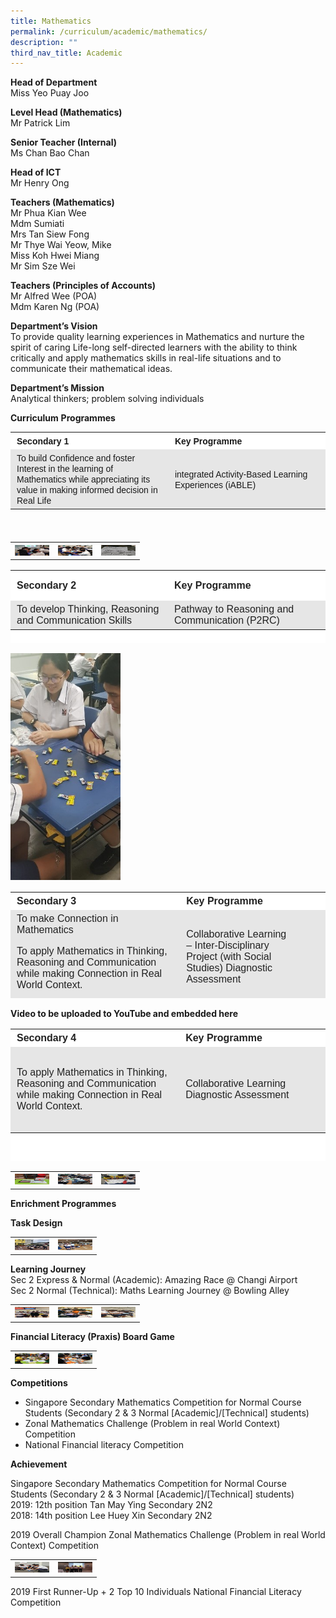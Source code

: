 ```yaml
---
title: Mathematics
permalink: /curriculum/academic/mathematics/
description: ""
third_nav_title: Academic
---
```

**Head of Department**  
Miss Yeo Puay Joo

**Level Head (Mathematics)**  
Mr Patrick Lim

**Senior Teacher (Internal)**  
Ms Chan Bao Chan

**Head of ICT**  
Mr Henry Ong

**Teachers (Mathematics)**  
Mr Phua Kian Wee  
Mdm Sumiati  
Mrs Tan Siew Fong  
Mr Thye Wai Yeow, Mike  
Miss Koh Hwei Miang  
Mr Sim Sze Wei  

**Teachers (Principles of Accounts)**  
Mr Alfred Wee (POA)  
Mdm Karen Ng (POA)

**Department’s Vision**  
To provide quality learning experiences in Mathematics and nurture the spirit of caring&nbsp;Life-long self-directed learners&nbsp;with the ability to think critically and apply&nbsp;mathematics skills in real-life situations and to communicate their mathematical ideas.

**Department’s Mission**  
Analytical thinkers; problem solving individuals

**Curriculum**&nbsp;**Programmes**

<table width="808" style="box-sizing: inherit; border-collapse: collapse; border-spacing: 0px; max-width: 100%; height: 162px;"><tbody style="box-sizing: inherit;"><tr style="box-sizing: inherit; background: rgb(255, 255, 255);"><td style="box-sizing: inherit; padding: 5px 10px; width: 397px;"><span style="box-sizing: inherit; font-family: helvetica, arial, sans-serif;"><strong style="box-sizing: inherit; font-weight: bold;">Secondary 1</strong></span></td><td style="box-sizing: inherit; padding: 5px 10px; width: 395px;"><span style="box-sizing: inherit; font-family: helvetica, arial, sans-serif;"><strong style="box-sizing: inherit; font-weight: bold;">Key Programme</strong></span></td></tr><tr style="box-sizing: inherit; background: rgb(230, 230, 230);"><td style="box-sizing: inherit; padding: 5px 10px; width: 397px;"><span style="box-sizing: inherit; font-family: helvetica, arial, sans-serif;">To build Confidence and foster Interest in the learning of Mathematics while appreciating its value in making informed decision in Real Life</span></td><td style="box-sizing: inherit; padding: 5px 10px; width: 395px;"><span style="box-sizing: inherit; font-family: helvetica, arial, sans-serif;">integrated Activity-Based Learning Experiences (iABLE)</span></td></tr></tbody></table>

<table>
<tbody>
  <tr>
    <th><img src="/images/01-5.jpeg" width="55" height="17"></th>
    <th><img src="/images/02-6.jpeg" alt="Mathematics" width="55" height="17"></th>
    <th><img src="/images/03-6.jpeg" alt="Mathematics" width="55" height="17"></th>
  </tr>
</tbody>
</table>

<table width="799" style="box-sizing: inherit; border-collapse: collapse; border-spacing: 0px; max-width: 100%; color: rgb(34, 34, 34); font-family: &quot;Source Sans Pro&quot;, sans-serif; font-size: 16px; font-style: normal; font-variant-ligatures: normal; font-variant-caps: normal; font-weight: 400; letter-spacing: normal; orphans: 2; text-align: start; text-transform: none; white-space: normal; widows: 2; word-spacing: 0px; -webkit-text-stroke-width: 0px; background-color: rgb(255, 255, 255); text-decoration-thickness: initial; text-decoration-style: initial; text-decoration-color: initial; height: 117px;"><tbody style="box-sizing: inherit;"><tr style="box-sizing: inherit; background: rgb(255, 255, 255); height: 38px;"><td style="box-sizing: inherit; padding: 5px 10px; width: 391.5px; height: 38px;"><span style="box-sizing: inherit; font-family: helvetica, arial, sans-serif;"><strong style="box-sizing: inherit; font-weight: bold;">Secondary 2</strong></span></td><td style="box-sizing: inherit; padding: 5px 10px; width: 391.5px; height: 38px;"><span style="box-sizing: inherit; font-family: helvetica, arial, sans-serif;"><strong style="box-sizing: inherit; font-weight: bold;">Key Programme</strong></span></td></tr><tr style="box-sizing: inherit; background: rgb(230, 230, 230); height: 34.5px;"><td style="box-sizing: inherit; padding: 5px 10px; width: 391.5px; height: 34.5px;"><span style="box-sizing: inherit; font-family: helvetica, arial, sans-serif;">To develop Thinking, Reasoning and Communication Skills</span></td><td style="box-sizing: inherit; padding: 5px 10px; width: 391.5px; height: 34.5px;"><span style="box-sizing: inherit; font-family: helvetica, arial, sans-serif;">Pathway to Reasoning and Communication (P2RC)</span></td></tr></tbody></table>

<style>  
img {  
  display: block;  
  margin-left: auto;  
  margin-right: auto;  
}  
</style>  
<img src="/images/04-6.jpeg" alt="Mathematics" style="width:35%;">  
  


<table style="box-sizing: inherit; border-collapse: collapse; border-spacing: 0px; max-width: 100%; color: rgb(34, 34, 34); font-family: &quot;Source Sans Pro&quot;, sans-serif; font-size: 16px; font-style: normal; font-variant-ligatures: normal; font-variant-caps: normal; font-weight: 400; letter-spacing: normal; orphans: 2; text-align: start; text-transform: none; white-space: normal; widows: 2; word-spacing: 0px; -webkit-text-stroke-width: 0px; background-color: rgb(255, 255, 255); text-decoration-thickness: initial; text-decoration-style: initial; text-decoration-color: initial; height: 170px; width: 799px;"><tbody style="box-sizing: inherit;"><tr style="box-sizing: inherit; background: rgb(255, 255, 255);"><td style="box-sizing: inherit; padding: 5px 10px; width: 459.5px;"><span style="box-sizing: inherit; font-family: helvetica, arial, sans-serif;"><strong style="box-sizing: inherit; font-weight: bold;">Secondary 3</strong></span></td><td style="box-sizing: inherit; padding: 5px 10px; width: 324.5px;"><span style="box-sizing: inherit; font-family: helvetica, arial, sans-serif;"><strong style="box-sizing: inherit; font-weight: bold;">Key Programme</strong></span></td></tr><tr style="box-sizing: inherit; background: rgb(230, 230, 230);"><td style="box-sizing: inherit; padding: 5px 10px; width: 459.5px;"><span style="box-sizing: inherit; font-family: helvetica, arial, sans-serif;">To make Connection in Mathematics</span><p style="box-sizing: inherit; font-size: 1em;"></p><p style="box-sizing: inherit; font-size: 1em;"><span style="box-sizing: inherit; font-family: helvetica, arial, sans-serif;">To apply Mathematics in Thinking, Reasoning and Communication while making Connection in Real World Context.</span></p></td><td style="box-sizing: inherit; padding: 5px 10px; width: 324.5px;"><span style="box-sizing: inherit; font-family: helvetica, arial, sans-serif;">Collaborative Learning</span><br style="box-sizing: inherit;"><span style="box-sizing: inherit; font-family: helvetica, arial, sans-serif;">– Inter-Disciplinary Project&nbsp;(with Social Studies)&nbsp;Diagnostic Assessment</span></td></tr></tbody></table>

**Video to be uploaded to YouTube and embedded here**

<table style="box-sizing: inherit; border-collapse: collapse; border-spacing: 0px; max-width: 100%; color: rgb(34, 34, 34); font-family: &quot;Source Sans Pro&quot;, sans-serif; font-size: 16px; font-style: normal; font-variant-ligatures: normal; font-variant-caps: normal; font-weight: 400; letter-spacing: normal; orphans: 2; text-align: start; text-transform: none; white-space: normal; widows: 2; word-spacing: 0px; -webkit-text-stroke-width: 0px; background-color: rgb(255, 255, 255); text-decoration-thickness: initial; text-decoration-style: initial; text-decoration-color: initial; height: 212px; width: 811px;"><tbody style="box-sizing: inherit;"><tr style="box-sizing: inherit; background: rgb(255, 255, 255); height: 15.5px;"><td style="box-sizing: inherit; padding: 5px 10px; width: 428.5px; height: 15.5px;"><strong style="box-sizing: inherit; font-weight: bold;"><span style="box-sizing: inherit; font-family: helvetica, arial, sans-serif;">Secondary 4</span></strong></td><td style="box-sizing: inherit; padding: 5px 10px; width: 368.5px; height: 15.5px;"><strong style="box-sizing: inherit; font-weight: bold;"><span style="box-sizing: inherit; font-family: helvetica, arial, sans-serif;">Key Programme</span></strong></td></tr><tr style="box-sizing: inherit; background: rgb(230, 230, 230); height: 127px;"><td style="box-sizing: inherit; padding: 5px 10px; width: 428.5px; height: 127px;"><span style="box-sizing: inherit; font-family: helvetica, arial, sans-serif;">To apply Mathematics in Thinking, Reasoning and Communication while making Connection in Real World Context.</span></td><td style="box-sizing: inherit; padding: 5px 10px; width: 368.5px; height: 127px;"><span style="box-sizing: inherit; font-family: helvetica, arial, sans-serif;">Collaborative Learning</span><br style="box-sizing: inherit;"><span style="box-sizing: inherit; font-family: helvetica, arial, sans-serif;">Diagnostic Assessment</span></td></tr></tbody></table>

<table>
<tbody>
  <tr>
    <th><img src="/images/11-2.jpeg" width="55" height="17"></th>
    <th><img src="/images/10-1.jpeg" alt="Mathematics" width="55" height="17"></th>
    <th><img src="/images/13-1.jpeg" alt="Mathematics" width="55" height="17"></th>
  </tr>
</tbody>
</table>

**Enrichment Programmes**

**Task Design**

<table>
<tbody>
  <tr>
    <th><img src="/images/20.jpeg" width="55" height="17"></th>
    <th><img src="/images/21-1.jpeg" alt="Mathematics Enrichment Programmes" width="55" height="17"></th>
  </tr>
</tbody>
</table>

**Learning Journey**  
Sec 2 Express &amp; Normal (Academic): Amazing Race @ Changi Airport  
Sec 2 Normal (Technical): Maths Learning Journey @ Bowling Alley

<table>
<tbody>
  <tr>
    <th><img src="/images/01.jpeg" width="55" height="17"></th>
    <th><img src="/images/math1.jpeg" alt="Mathematics Learning Journey" width="55" height="17"></th>
    <th><img src="/images/math2.jpeg" alt="Mathematics Learning Journey" width="55" height="17"></th>
  </tr>
</tbody>
</table>

**Financial Literacy (Praxis) Board Game**

<table>
<tbody>
  <tr>
    <th><img src="/images/31.jpeg" width="55" height="17"></th>
    <th><img src="/images/32.jpeg" alt="Financial Literacy (Praxis) Board Game" width="55" height="17"></th>
  </tr>
</tbody>
</table>

**Competitions**

*   Singapore Secondary Mathematics Competition for Normal Course Students&nbsp;(Secondary 2 &amp; 3 Normal \[Academic\]/\[Technical\] students)
*   Zonal Mathematics Challenge (Problem in real World Context) Competition
*   National Financial literacy Competition

**Achievement**

Singapore Secondary Mathematics Competition for Normal Course Students (Secondary 2 &amp; 3 Normal \[Academic\]/\[Technical\] students)  
2019: 12th&nbsp;position Tan May Ying Secondary 2N2  
2018: 14th&nbsp;position Lee Huey Xin Secondary 2N2

2019 Overall Champion Zonal Mathematics Challenge (Problem in real World Context) Competition

<table>
<tbody>
  <tr>
    <th><img src="/images/11.jpeg" width="55" height="17"></th>
    <th><img src="/images/math3.jpeg" alt="Mathematics Achievement" width="55" height="17"></th>
  </tr>
</tbody>
</table>

2019 First Runner-Up + 2 Top 10 Individuals National Financial Literacy Competition